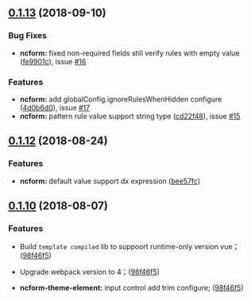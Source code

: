 <a name="0.1.13"></a>
## [0.1.13](https://github.com/vipshop/ncform/compare/v0.1.12...v0.1.13) (2018-09-10)

### Bug Fixes

* **ncform:** fixed non-required fields still verify rules with empty value ([fe9901c](https://github.com/vipshop/ncform/commit/fe9901c)), issue [#16](https://github.com/vipshop/ncform/issues/16)

### Features

* **ncform:** add globalConfig.ignoreRulesWhenHidden configure ([4d0b6d0](https://github.com/vipshop/ncform/commit/4d0b6d0)), issue [#17](https://github.com/vipshop/ncform/issues/17)
* **ncform:** pattern rule value support string type ([cd22f48](https://github.com/vipshop/ncform/commit/cd22f48)), issue [#15](https://github.com/vipshop/ncform/issues/15)



<a name="0.1.12"></a>
## [0.1.12](https://github.com/vipshop/ncform/compare/v0.1.10...v) (2018-08-24)

### Features

* **ncform:** default value support dx expression ([bee57fc](https://github.com/vipshop/ncform/commit/bee57fc))

<a name="0.1.10"></a>
## [0.1.10](https://github.com/vipshop/ncform/compare/v0.1.8...v0.1.10) (2018-08-07)

### Features

* Build `template compiled` lib to suppoort runtime-only version vue； ([98f46f5](https://github.com/vipshop/ncform/commit/98f46f5))

* Upgrade webpack version to 4；([98f46f5](https://github.com/vipshop/ncform/commit/98f46f5))

* **ncform-theme-element:** input control add trim configure; ([98f46f5](https://github.com/vipshop/ncform/commit/98f46f5))


